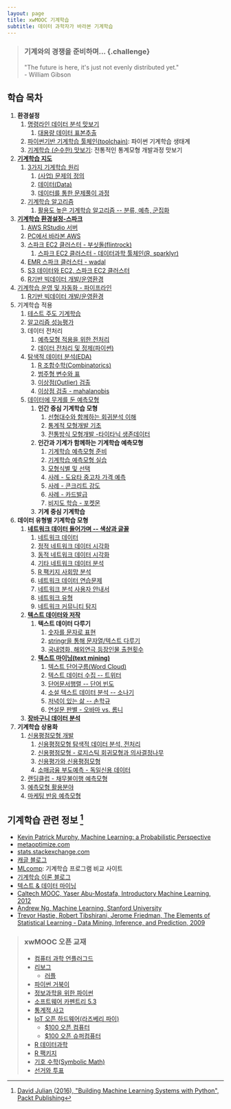 ```yaml
---
layout: page
title: xwMOOC 기계학습
subtitle: 데이터 과학자가 바라본 기계학습
---
```



> ### 기계와의 경쟁을 준비하며... {.challenge}
> "The future is here, it's just not evenly distributed yet."  
>                                                           - William Gibson


## 학습 목차

1. **환경설정**
    1. [명령라인 데이터 분석 맛보기](00-toolchain-cmd.html)    
        1. [대용량 데이터 표본추출](ml-random-sampling.html)    
    1. [파이썬기반 기계학습 툴체인(toolchain)](00-toolchain.html): 파이썬 기계학습 생태계
    1. [기계학습 (순수한) 맛보기](ml-taste-with-r.html): 전통적인 통계모형 개발과정 맛보기     
1. **[기계학습 지도](ml-map.html)**
    1. [3가지 기계학습 원리](ml-three-principles.html)
        1. [(사업) 문제의 정의](01-problem.html)
        1. [데이터(Data)](02-data.html)
        1. [데이터를 통한 문제풀이 과정](03-process.html)
    1. [기계학습 알고리즘](04-algorithm.html)
        1. [활용도 높은 기계학습 알고리즘 -- 분류, 예측, 군집화](ml-basic-dc.html)
1. **[기계학습 환경설정-스파크](ml-aws-spark.html)**
    1. [AWS RStudio 서버](ds-aws-rstudio-server.html)
    1. [PC에서 바라본 AWS](ml-aws-from-pc.html)
    1. [스파크 EC2 클러스터 - 부싯돌(flintrock)](ml-aws-ec2-flintrock.html)
        1. [스파크 EC2 클러스터 - 데이터과학 툴체인(R, sparklyr)](ml-aws-ec2-flintrock-sparklyr.html)
    1. [EMR 스파크 클러스터 - wadal](ml-emr-wadal.html)
    1. [S3 데이터와 EC2, 스파크 EC2 클러스터](ml-ec2-s3.html)
    1. [R기반 빅데이터 개발/운영환경](ml-r-bigdata-workflow.html)
1. [기계학습 운영 및 자동화 - 파이프라인](ml-production.html)
    1. [R기반 빅데이터 개발/운영환경](ml-r-bigdata-workflow.html)
1. 기계학습 적용
    1. [테스트 주도 기계학습](31-ml-tdd.html)
    1. [알고리즘 성능평가](ml-assessment.html)
    1. 데이터 전처리        
        1. [예측모형 적용을 위한 전처리](ml-preprocessing.html)
        1. [데이터 전처리 및 정제(파이썬)](14-ml-data-munging.html)
    1. [탐색적 데이터 분석(EDA)](ml-eda.html)
        1. [R 조합수학(Combinatorics)](ml-combinatorics.html)        
        1. [범주형 변수와 표](ml-categorical-var-table.html)        
        1. [이상점(Outlier) 검출](ml-detect-outliers.html)        
        1. [이상점 검출 - mahalanobis](ml-detect-outliers-mahalanobis.html)
    1. [데이터에 무게를 둔 예측모형](ml-modeling.html)
        1. **인간 중심 기계학습 모형**
            1. [선형대수와 함께하는 회귀분석 이해](ml-linear-algebra-reg.html)    
            1. [통계적 모형개발 기초](ml-modeling-basic.html)
            1. [전통방식 모형개발 -타이타닉 생존데이터](ml-modeling-titanic.html)  
        1. **인간과 기계가 함께하는 기계학습 예측모형**  
            1. [기계학습 예측모형 준비](ml-predictive-modeling-basic.html)
            1. [기계학습 예측모형 실습](ml-predictive-modeling.html)
            1. [모형식별 및 선택](ml-model-selection.html)            
            1. [사례 - 도요타 중고차 가격 예측](ml-pm-continuous.html)
            1. [사례 - 콘크리트 강도](ml-pm-continuous-concrete.html)
            1. [사례 - 카드발급](ml-credit-greene.html)
            1. [비지도 학습 - 포켓몬](ml-pokemon-unsupervised.html)
        1. **기계 중심 기계학습**              
1. **데이터 유형별 기계학습 모형**
    1. **[네트워크 데이터 들어가며 -- 색상과 글꼴](ml-network-overview.html)**        
        1. [네트워크 데이터](ml-network-data.html)
        1. [정적 네트워크 데이터 시각화](ml-network-static-viz.html)
        1. [동적 네트워크 데이터 시각화](ml-network-dynamic-viz.html)
        1. [기타 네트워크 데이터 분석](ml-network-etc.html)
        1. [R 팩키지 사회망 분석](ml-sna-r-ecosystem.html)        
        1. [네트워크 데이터 연습문제](ml-network-data-ex.html)
        1. [네트워크 분석 사용자 안내서](ml-network-user-guide.html)
        1. [네트워크 유형](ml-network-type.html)
        1. [네트워크 커뮤니티 탐지](ml-network-communities.html)
    1. **[텍스트 데이터와 저작](https://statkclee.github.io/ds-authoring/)**
        1. **텍스트 데이터 다루기**
            1. [숫자를 문자로 표현](ml-number-to-text.html)
            1. [stringr을 통해 문자열/텍스트 다루기](ml-stringr.html)
            1. [국내영화, 해외연극 등장인물 출현횟수](ml-movie-play.html)
        1. **[텍스트 마이닝(text mining)](ml-text.html)**
            1. [텍스트 단어구름(Word Cloud)](ml-wordcloud.html)    
            1. [텍스트 데이터 수집 -- 트위터](ml-text-twitter.html)
            1. [단어문서행렬 -- 단어 빈도](ml-text-tdm.html)
            1. [소설 텍스트 데이터 분석 -- 소나기](ml-text-basic.html)
            1. [저녁이 있는 삶 -- 손학규](ml-book.html)
            1. [연설문 판별 - 오바마 vs. 롬니](http://statkclee.github.io/politics/text-classify-speeches.html)
    1. **[장바구니 데이터 분석](ml-market-basket.html)**    
1. **기계학습 상용화**
    1. [신용평점모형 개발](ml-credit-scoring-overview.html)
        1. [신용평점모형 탐색적 데이터 분석, 전처리](ml-credit-scoring-eda.html)
        1. [신용평점모형 - 로지스틱 회귀모형과 의사결정나무](ml-credit-scoring-model.html)
        1. [신용평가와 신용평점모형](ml-credit-scoring-business.html)
        1. [소매금융 부도예측 - 독일신용 데이터](ml-credit-scoring.html)
    1. [랜딩클럽 - 채무불이행 예측모형](ml-css-lendingclub.html)        
    1. [예측모형 활용분야](ml-pm-applications.html)
    1. [마케팅 반응 예측모형](ml-pm-discrete.html)  



## 기계학습 관련 정보 [^David-Julian-2016]

* [Kevin Patrick Murphy, Machine Learning: a Probabilistic Perspective](www.cs.ubc.ca/~murphyk/MLbook)
* [metaoptimize.com](http://metaoptimize.com/qa)
* [stats.stackexchange.com](http://stats.stackexchange.com/)
* [캐글 블로그](http://blog.kaggle.com/)
* [MLcomp](http://mlcomp.org/): 기계학습 프로그램 비교 사이트
* [기계학습 이론 블로그](http://hunch.net)
* [텍스트 & 데이터 마이닝](http://textanddatamining.blogspot.kr/)
* [Caltech MOOC, Yaser Abu-Mostafa, Introductory Machine Learning, 2012](https://work.caltech.edu/telecourse.html)
* [Andrew Ng, Machine Learning, Stanford University](https://www.coursera.org/learn/machine-learning/)
* [Trevor Hastie, Robert Tibshirani, Jerome Friedman, The Elements of Statistical Learning - Data Mining, Inference, and Prediction, 2009](http://statweb.stanford.edu/~tibs/ElemStatLearn/)

> ### xwMOOC 오픈 교재
> 
> - [컴퓨터 과학 언플러그드](http://unplugged.xwmooc.org)  
> - [리보그](http://reeborg.xwmooc.org)  
>      - [러플](http://rur-ple.xwmooc.org)  
> - [파이썬 거북이](http://swcarpentry.github.io/python-novice-turtles/index-kr.html)  
> - [정보과학을 위한 파이썬](http://python.xwmooc.org)  
> - [소프트웨어 카펜트리 5.3](http://swcarpentry.xwmooc.org)
> - [통계적 사고](http://think-stat.xwmooc.org/)
> - [IoT 오픈 하드웨어(라즈베리 파이)](http://raspberry-pi.xwmooc.org/)
>     - [$100 오픈 컴퓨터](http://computer.xwmooc.org/)   
>     - [$100 오픈 슈퍼컴퓨터](http://computers.xwmooc.org/)
> - [R 데이터과학](http://data-science.xwmooc.org/)
> - [R 팩키지](http://r-pkgs.xwmooc.org/)
> - [기호 수학(Symbolic Math)](http://sympy.xwmooc.org/)
> - [선거와 투표](http://politics.xwmooc.org/)

[^David-Julian-2016]: [David Julian (2016), "Building Machine Learning Systems with Python", Packt Publishing](https://www.packtpub.com/big-data-and-business-intelligence/building-machine-learning-systems-python)